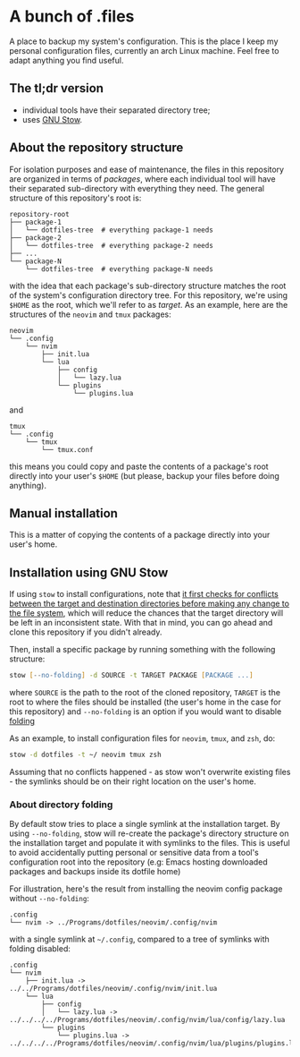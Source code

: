 # A bunch of .files

A place to backup my system's configuration. This is the place I keep my personal
configuration files, currently an arch Linux machine. Feel free to adapt anything you
find useful.

## The tl;dr version

* individual tools have their separated directory tree;
* uses [GNU Stow][stow].

## About the repository structure

For isolation purposes and ease of maintenance, the files in this repository are
organized in terms of *packages*, where each individual tool will have their separated
sub-directory with everything they need. The general structure of this repository's root
is:

```text
repository-root
├── package-1
│   └── dotfiles-tree  # everything package-1 needs
├── package-2
│   └── dotfiles-tree  # everything package-2 needs
├── ...
└── package-N
    └── dotfiles-tree  # everything package-N needs
```

with the idea that each package's sub-directory structure matches the root of the system's
configuration directory tree. For this repository, we're using `$HOME` as the root, which
we'll refer to as *target*. As an example, here are the structures of the `neovim` and
`tmux` packages:

```text
neovim
└── .config
    └── nvim
        ├── init.lua
        └── lua
            ├── config
            │   └── lazy.lua
            └── plugins
                └── plugins.lua
```

and

```text
tmux
└── .config
    └── tmux
        └── tmux.conf
```

this means you could copy and paste the contents of a package's root directly into your
user's `$HOME` (but please, backup your files before doing anything).

## Manual installation

This is a matter of copying the contents of a package directly into your user's home.

## Installation using GNU Stow

If using `stow` to install configurations, note that [it first checks for conflicts
between the target and destination directories before making any change to the file
system][deferred-op], which will reduce the chances that the target directory will be left
in an inconsistent state. With that in mind, you can go ahead and clone this repository if
you didn't already.

Then, install a specific package by running something with the following structure:

```zsh
stow [--no-folding] -d SOURCE -t TARGET PACKAGE [PACKAGE ...]
```

where `SOURCE` is the path to the root of the cloned repository, `TARGET` is the root to
where the files should be installed (the user's home in the case for this repository) and
`--no-folding` is an option if you would want to disable
[folding](#about-directory-folding)

As an example, to install configuration files for `neovim`, `tmux`, and `zsh`, do:

```zsh
stow -d dotfiles -t ~/ neovim tmux zsh
```

Assuming that no conflicts happened - as stow won't overwrite existing files - the
symlinks should be on their right location on the user's home.

### About directory folding

By default stow tries to place a single symlink at the installation target. By using
`--no-folding`, stow will re-create the package's directory structure on the installation
target and populate it with symlinks to the files. This is useful to avoid accidentally
putting personal or sensitive data from a tool's configuration root into the repository
(e.g: Emacs hosting downloaded packages and backups inside its dotfile home)

For illustration, here's the result from installing the neovim config package without
`--no-folding`:

```text
.config
└── nvim -> ../Programs/dotfiles/neovim/.config/nvim
```

with a single symlink at `~/.config`, compared to a tree of symlinks with folding
disabled:

```text
.config
└── nvim
    ├── init.lua -> ../../Programs/dotfiles/neovim/.config/nvim/init.lua
    └── lua
        ├── config
        │   └── lazy.lua -> ../../../../Programs/dotfiles/neovim/.config/nvim/lua/config/lazy.lua
        └── plugins
            └── plugins.lua -> ../../../../Programs/dotfiles/neovim/.config/nvim/lua/plugins/plugins.lua
```

[stow]: https://www.gnu.org/software/stow/
[deferred-op]: https://www.gnu.org/software/stow/manual/stow.html#Deferred-Operation-1
